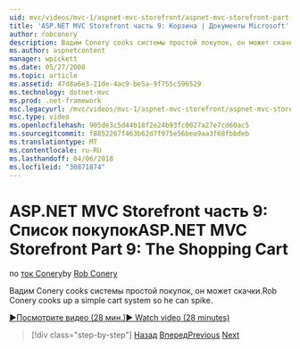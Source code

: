 ```yaml
---
uid: mvc/videos/mvc-1/aspnet-mvc-storefront/aspnet-mvc-storefront-part-9-the-shopping-cart
title: 'ASP.NET MVC Storefront часть 9: Корзина | Документы Microsoft'
author: robconery
description: Вадим Conery cooks системы простой покупок, он может скачки.
ms.author: aspnetcontent
manager: wpickett
ms.date: 05/27/2008
ms.topic: article
ms.assetid: 47d8a6e3-21de-4ac9-be5a-9f755c596529
ms.technology: dotnet-mvc
ms.prod: .net-framework
msc.legacyurl: /mvc/videos/mvc-1/aspnet-mvc-storefront/aspnet-mvc-storefront-part-9-the-shopping-cart
msc.type: video
ms.openlocfilehash: 905de3c5d44b18f2e24b93fc0027a27e7cd60ac5
ms.sourcegitcommit: f8852267f463b62d7f975e56bea9aa3f68fbbdeb
ms.translationtype: MT
ms.contentlocale: ru-RU
ms.lasthandoff: 04/06/2018
ms.locfileid: "30871874"
---
```

<a name="aspnet-mvc-storefront-part-9-the-shopping-cart"></a><span data-ttu-id="5842d-103">ASP.NET MVC Storefront часть 9: Список покупок</span><span class="sxs-lookup"><span data-stu-id="5842d-103">ASP.NET MVC Storefront Part 9: The Shopping Cart</span></span>
====================
<span data-ttu-id="5842d-104">по [ток Conery](https://github.com/robconery)</span><span class="sxs-lookup"><span data-stu-id="5842d-104">by [Rob Conery](https://github.com/robconery)</span></span>

<span data-ttu-id="5842d-105">Вадим Conery cooks системы простой покупок, он может скачки.</span><span class="sxs-lookup"><span data-stu-id="5842d-105">Rob Conery cooks up a simple cart system so he can spike.</span></span>

[<span data-ttu-id="5842d-106">&#9654;Посмотрите видео (28 мин.)</span><span class="sxs-lookup"><span data-stu-id="5842d-106">&#9654; Watch video (28 minutes)</span></span>](https://channel9.msdn.com/Blogs/ASP-NET-Site-Videos/aspnet-mvc-storefront-part-9-the-shopping-cart)

> [!div class="step-by-step"]
> <span data-ttu-id="5842d-107">[Назад](aspnet-mvc-storefront-part-8-testing-controllers-iteration-1-complete.md)
> [Вперед](aspnet-mvc-storefront-part-10-shopping-cart-refactor-and-authorization.md)</span><span class="sxs-lookup"><span data-stu-id="5842d-107">[Previous](aspnet-mvc-storefront-part-8-testing-controllers-iteration-1-complete.md)
[Next](aspnet-mvc-storefront-part-10-shopping-cart-refactor-and-authorization.md)</span></span>
